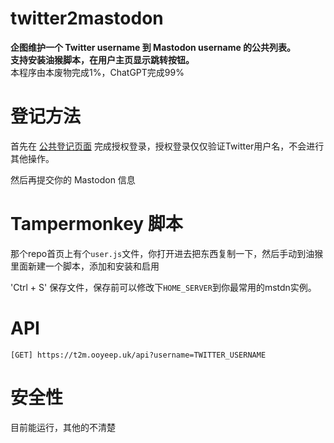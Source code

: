 # twitter2mastodon

**企图维护一个  Twitter username 到 Mastodon username 的公共列表。**  
**支持安装油猴脚本，在用户主页显示跳转按钮。**  
本程序由本废物完成1%，ChatGPT完成99%  

# 登记方法 

首先在 [公共登记页面](https://t2m.ooyeep.uk/) 完成授权登录，授权登录仅仅验证Twitter用户名，不会进行其他操作。 

然后再提交你的 Mastodon 信息 

# Tampermonkey 脚本

那个repo首页上有个`user.js`文件，你打开进去把东西复制一下，然后手动到油猴里面新建一个脚本，添加和安装和启用

'Ctrl + S' 保存文件，保存前可以修改下`HOME_SERVER`到你最常用的mstdn实例。

# API

```
[GET] https://t2m.ooyeep.uk/api?username=TWITTER_USERNAME
```

# 安全性

目前能运行，其他的不清楚
